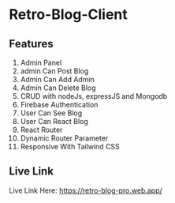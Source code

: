 # Retro-Blog-Client

## Features

1. Admin Panel
2. admin Can Post Blog
3. Admin Can Add Admin
4. Admin Can Delete Blog
5. CRUD with nodeJs, expressJS and Mongodb
6. Firebase Authentication
7. User Can See Blog
8. User Can React Blog
9. React Router
10. Dynamic Router Parameter
11. Responsive With Tailwind CSS

## Live Link

Live Link Here: https://retro-blog-pro.web.app/
